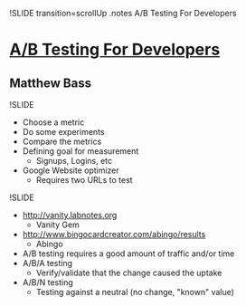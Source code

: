!SLIDE transition=scrollUp
.notes A/B Testing For Developers

# [A/B Testing For Developers](http://speakerrate.com/talks/4400-a-b-testing-for-developers)
## Matthew Bass

!SLIDE
* Choose a metric
* Do some experiments
* Compare the metrics
* Defining goal for measurement
    * Signups, Logins, etc
* Google Website optimizer
    * Requires two URLs to test

!SLIDE
* http://vanity.labnotes.org
    * Vanity Gem
* http://www.bingocardcreator.com/abingo/results
    * Abingo
* A/B testing requires a good amount of traffic and/or time
* A/B/A testing
    * Verify/validate that the change caused the uptake
* A/B/N testing
    * Testing against a neutral (no change, "known" value)
